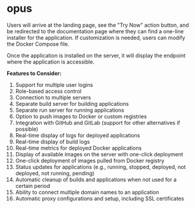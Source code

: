 # opus

Users will arrive at the landing page, see the "Try Now" action button, and be redirected to the documentation page where they can find a one-line installer for the application. If customization is needed, users can modify the Docker Compose file.

Once the application is installed on the server, it will display the endpoint where the application is accessible.

**Features to Consider:**

1. Support for multiple user logins
2. Role-based access control
3. Connection to multiple servers
4. Separate build server for building applications
5. Separate run server for running applications
6. Option to push images to Docker or custom registries
7. Integration with GitHub and GitLab (support for other alternatives if possible)
8. Real-time display of logs for deployed applications
9. Real-time display of build logs
10. Real-time metrics for deployed Docker applications
11. Display of available images on the server with one-click deployment
12. One-click deployment of images pulled from Docker registry
13. Status updates for applications (e.g., running, stopped, deployed, not deployed, not running, pending)
14. Automatic cleanup of builds and applications when not used for a certain period
15. Ability to connect multiple domain names to an application
16. Automatic proxy configurations and setup, including SSL certificates